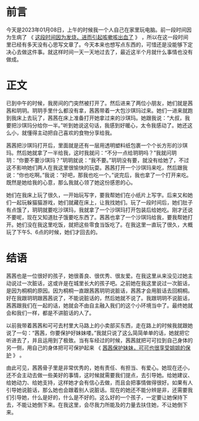 
# 前言

今天是2023年01月08日，上午的时候我一个人自己在家里玩电脑。前一段时间因为生病了 《 [这段时间因为发烧，进而引起咳嗽咳出血了](/article/2023/0110.html) 》 ，所以在这一段时间里已经有多天没有心思写文章了。今天本来也想写点东西的，可惜还是没能够下定决心去做这件事。就这样时间一天一天地过去了，最近这半个月就什么事情也没有做成。

# 正文

已到中午的时候，我房间的门突然被打开了。然后进来了两位小朋友，她们就是茜茜和玥玥。玥玥手里什么都没有拿，茜茜带着一大包沙琪玛过来。她们一进来就跑到我床上去玩了，茜茜在床上准备打开她拿过来的沙琪玛。她跟我说：“大叔，我要把沙琪玛分给你一半。”听到她说这句话，我感到好暖心，太令我感动了。她还这么小，就懂得主动把自己喜欢的食物分享给我。

茜茜把沙琪玛打开后，里面就是还有一层用透明塑料纸包裹一个个长方形的沙琪玛。然后她就拿了一半给我，这时我就问：“不分一点给玥玥吗？”我就问玥玥：“你要不要沙琪玛？”玥玥就说：“我不要。”玥玥没有要，就没有给她了，不过这不影响她们两人在我这里很愉快的玩耍。茜茜打开一个沙琪玛来吃，然后跟我说：“你也吃啊。”我说：“好吧，那我也吃一个。”说完后，我也拿了一个打开来吃。既然是她给我的心意，那么我就心领了她这份感恩的心。

她们在我床上玩了很久，一开始玩写字，要我帮她们在小纸片上写字。后来又和她们一起玩躲猫猫游戏，她们就藏在床上，让我找她们。玩了一段时间后，她们肚子有点饿了，玥玥就要吃沙琪玛，我就拿了一个沙琪玛打开包装后给她吃。刚才还说不要呢，现在又知道肚子饿要吃东西了。茜茜也拿了一个沙琪玛给我，要我帮她打开。她们没在我这里吃饭，就把这些零食当饭吃了。在我这里一直玩了很久，大概玩了下午5、6点的时候，她们才回去的。

# 结语

茜茜也是一位很好的孩子，她很善良、很优秀、很友爱。在我这里从来没见过她主动说过一次脏话，这或许是在城里长大的孩子吧。之前她在我这里说过一次脏话，是因为桐桐的原因。因为桐桐一直跟茜茜玥玥说脏话，茜茜才会用脏话去回桐桐。好在我跟玥玥跟茜茜说了，不能说脏话的，然后她就不说了。我跟玥玥不说脏话，茜茜跟我们在一起的话，她就会不由自主融入我们的这个小环境当中了。最终她就会和我们一样，都是不讲脏话的人了。

以前我带着茜茜和可可去村里大马路上的小卖部买东西，走在路上的时候我就跟她说了一句：“茜茜，你要保护好妹妹喽。”我就只说了这么简简单单的话，她就把它听进去了，并且运用到了极致。当有车经过的时候，茜茜就把可可拉到自己身体的另一侧，用自己的身体把可可保护起来 《 [茜茜保护妹妹，可可也很享受姐姐的保护](/article/2022/yueyue-1123.html) 》 。

由此可见，茜茜骨子里是非常优秀的，她有责任、有担当、有爱心。她现在还小，还不会主动去做一些美好的事情，这时候就需要我们提点，去引导她。给她建议、给她动力、给她支持，这样她才会有信心去做，而且会把事情做得很好。如果有人引导她说脏话，那么她也会跟着别人说脏话。现在的她还不能分辨是非，还需要我们引导她，什么是好的，什么是不好的。这么好的一个孩子，一定要让她保持下去，不能让她倒下来。在我这里，会尽我力所能及的力量去扶住她，不让她倒下来。